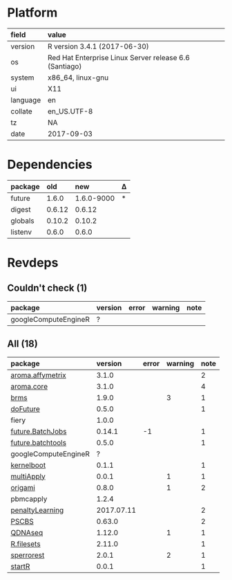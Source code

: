 # Platform

|field    |value                                                  |
|:--------|:------------------------------------------------------|
|version  |R version 3.4.1 (2017-06-30)                           |
|os       |Red Hat Enterprise Linux Server release 6.6 (Santiago) |
|system   |x86_64, linux-gnu                                      |
|ui       |X11                                                    |
|language |en                                                     |
|collate  |en_US.UTF-8                                            |
|tz       |NA                                                     |
|date     |2017-09-03                                             |

# Dependencies

|package |old    |new        |Δ  |
|:-------|:------|:----------|:--|
|future  |1.6.0  |1.6.0-9000 |*  |
|digest  |0.6.12 |0.6.12     |   |
|globals |0.10.2 |0.10.2     |   |
|listenv |0.6.0  |0.6.0      |   |

# Revdeps

## Couldn't check (1)

|package              |version |error |warning |note |
|:--------------------|:-------|:-----|:-------|:----|
|googleComputeEngineR |?       |      |        |     |

## All (18)

|package                                            |version    |error |warning |note |
|:--------------------------------------------------|:----------|:-----|:-------|:----|
|[aroma.affymetrix](problems.md#aroma.affymetrix)   |3.1.0      |      |        |2    |
|[aroma.core](problems.md#aroma.core)               |3.1.0      |      |        |4    |
|[brms](problems.md#brms)                           |1.9.0      |      |3       |1    |
|[doFuture](problems.md#dofuture)                   |0.5.0      |      |        |1    |
|fiery                                              |1.0.0      |      |        |     |
|[future.BatchJobs](problems.md#future.batchjobs)   |0.14.1     |-1    |        |1    |
|[future.batchtools](problems.md#future.batchtools) |0.5.0      |      |        |1    |
|googleComputeEngineR                               |?          |      |        |     |
|[kernelboot](problems.md#kernelboot)               |0.1.1      |      |        |1    |
|[multiApply](problems.md#multiapply)               |0.0.1      |      |1       |1    |
|[origami](problems.md#origami)                     |0.8.0      |      |1       |2    |
|pbmcapply                                          |1.2.4      |      |        |     |
|[penaltyLearning](problems.md#penaltylearning)     |2017.07.11 |      |        |2    |
|[PSCBS](problems.md#pscbs)                         |0.63.0     |      |        |2    |
|[QDNAseq](problems.md#qdnaseq)                     |1.12.0     |      |1       |1    |
|[R.filesets](problems.md#r.filesets)               |2.11.0     |      |        |1    |
|[sperrorest](problems.md#sperrorest)               |2.0.1      |      |2       |1    |
|[startR](problems.md#startr)                       |0.0.1      |      |        |1    |

